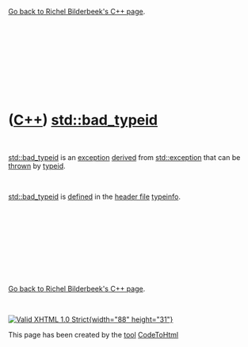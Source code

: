 

[Go back to Richel Bilderbeek's C++ page](Cpp.htm).

 

 

 

 

 

([C++](Cpp.htm)) [std::bad\_typeid](CppBad_typeid.htm)
======================================================

 

[std::bad\_typeid](CppBad_typeid.htm) is an
[exception](CppException.htm) [derived](CppDerivedClass.htm) from
[std::exception](CppException.htm) that can be [thrown](CppThrow.htm) by
[typeid](CppTypeid.htm).

 

[std::bad\_typeid](CppBad_typeid.htm) is [defined](CppDefinition.htm) in
the [header file](CppHeaderFile.htm) [typeinfo](CppTypeinfoH.htm).

 

 

 

 

 

[Go back to Richel Bilderbeek's C++ page](Cpp.htm).



 

[![Valid XHTML 1.0 Strict](valid-xhtml10.png){width="88"
height="31"}](http://validator.w3.org/check?uri=referer)

This page has been created by the [tool](Tools.htm)
[CodeToHtml](ToolCodeToHtml.htm)
